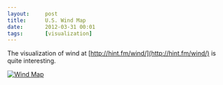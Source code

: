 ```yaml
---
layout:     post
title:      U.S. Wind Map
date:       2012-03-31 00:01
tags:       [visualization]
---
```


The visualization of wind at
[http://hint.fm/wind/](http://hint.fm/wind/) is quite interesting.

[![Wind Map](http://media-cache-ak0.pinimg.com/550x/c2/4c/1e/c24c1e3c7bd51d7a4d31171182c17c89.jpg)](http://pinterest.com/pin/44543483784568386/)
